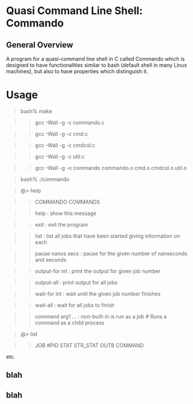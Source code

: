 # Quasi Command Line Shell: Commando

## General Overview
A program for a quasi-command line shell in C called Commando which is designed to have functionalities similar to bash (default shell in many Linux machines), but also to have properties which distinguish it. 

# Usage

>bash% make

>>gcc -Wall -g -c commando.c

>>gcc -Wall -g -c cmd.c

>>gcc -Wall -g -c cmdcol.c

>>gcc -Wall -g -c util.c

>>gcc -Wall -g -o commando commando.o cmd.o cmdcol.o util.o

>bash% ./commando

>@> help

>>COMMANDO COMMANDS

>>help               : show this message

>>exit               : exit the program

>>list               : list all jobs that have been started giving information on each

>>pause nanos secs   : pause for the given number of nanseconds and seconds

>>output-for int     : print the output for given job number

>>output-all         : print output for all jobs

>>wait-for int       : wait until the given job number finishes

>>wait-all           : wait for all jobs to finish

>>command arg1 ...   : non-built-in is run as a job            # Runs a command as a child process

>@> list

>>JOB  #PID      STAT   STR_STAT OUTB COMMAND

etc.

## blah

## blah


